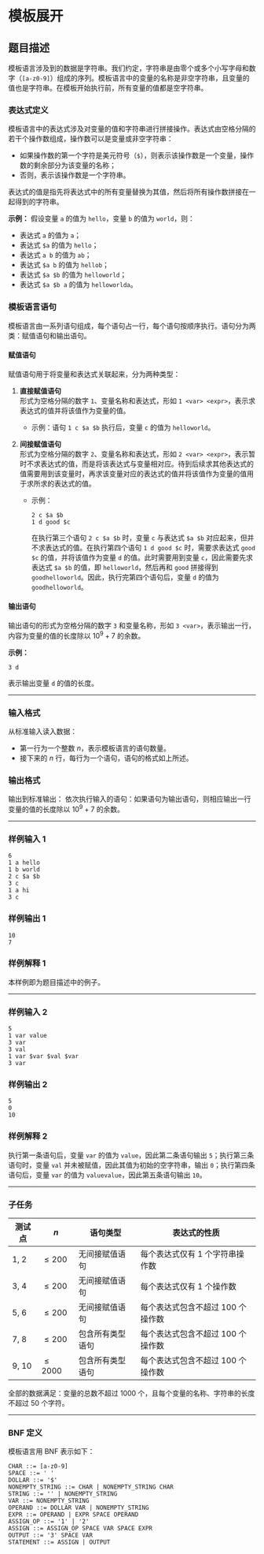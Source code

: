 # 模板展开
## 题目描述

模板语言涉及到的数据是字符串。我们约定，字符串是由零个或多个小写字母和数字（`[a-z0-9]`）组成的序列。模板语言中的变量的名称是非空字符串，且变量的值也是字符串。在模板开始执行前，所有变量的值都是空字符串。

### 表达式定义
模板语言中的表达式涉及对变量的值和字符串进行拼接操作。表达式由空格分隔的若干个操作数组成，操作数可以是变量或非空字符串：
- 如果操作数的第一个字符是美元符号（`$`），则表示该操作数是一个变量，操作数的剩余部分为该变量的名称；
- 否则，表示该操作数是一个字符串。

表达式的值是指先将表达式中的所有变量替换为其值，然后将所有操作数拼接在一起得到的字符串。

**示例：**
假设变量 `a` 的值为 `hello`，变量 `b` 的值为 `world`，则：
- 表达式 `a` 的值为 `a`；
- 表达式 `$a` 的值为 `hello`；
- 表达式 `a b` 的值为 `ab`；
- 表达式 `$a b` 的值为 `hellob`；
- 表达式 `$a $b` 的值为 `helloworld`；
- 表达式 `$a $b a` 的值为 `helloworlda`。

### 模板语言语句
模板语言由一系列语句组成，每个语句占一行，每个语句按顺序执行。语句分为两类：赋值语句和输出语句。

#### 赋值语句
赋值语句用于将变量和表达式关联起来，分为两种类型：
1. **直接赋值语句**  
   形式为空格分隔的数字 `1`、变量名称和表达式，形如 `1 <var> <expr>`，表示求表达式的值并将该值作为变量的值。
   - 示例：语句 `1 c $a $b` 执行后，变量 `c` 的值为 `helloworld`。

2. **间接赋值语句**  
   形式为空格分隔的数字 `2`、变量名称和表达式，形如 `2 <var> <expr>`，表示暂时不求表达式的值，而是将该表达式与变量相对应。待到后续求其他表达式的值需要用到该变量时，再求该变量对应的表达式的值并将该值作为变量的值用于求所求的表达式的值。
   - 示例：
     ```plaintext
     2 c $a $b
     1 d good $c
     ```
     在执行第三个语句 `2 c $a $b` 时，变量 `c` 与表达式 `$a $b` 对应起来，但并不求表达式的值。在执行第四个语句 `1 d good $c` 时，需要求表达式 `good $c` 的值，并将该值作为变量 `d` 的值。此时需要用到变量 `c`，因此需要先求表达式 `$a $b` 的值，即 `helloworld`，然后再和 `good` 拼接得到 `goodhelloworld`。因此，执行完第四个语句后，变量 `d` 的值为 `goodhelloworld`。

#### 输出语句
输出语句的形式为空格分隔的数字 `3` 和变量名称，形如 `3 <var>`，表示输出一行，内容为变量的值的长度除以 $10^9 + 7$ 的余数。

**示例：**
```plaintext
3 d
```
表示输出变量 `d` 的值的长度。

---

### 输入格式
从标准输入读入数据：
- 第一行为一个整数 $n$，表示模板语言的语句数量。
- 接下来的 $n$ 行，每行为一个语句，语句的格式如上所述。

### 输出格式
输出到标准输出：
依次执行输入的语句：如果语句为输出语句，则相应输出一行变量的值的长度除以 $10^9 + 7$ 的余数。

---

### 样例输入 1
```plaintext
6
1 a hello
1 b world
2 c $a $b
3 c
1 a hi
3 c
```

### 样例输出 1
```plaintext
10
7
```

### 样例解释 1
本样例即为题目描述中的例子。

---

### 样例输入 2
```plaintext
5
1 var value
3 var
3 val
1 var $var $val $var
3 var
```

### 样例输出 2
```plaintext
5
0
10
```

### 样例解释 2
执行第一条语句后，变量 `var` 的值为 `value`，因此第二条语句输出 `5`；执行第三条语句时，变量 `val` 并未被赋值，因此其值为初始的空字符串，输出 `0`；执行第四条语句后，变量 `var` 的值为 `valuevalue`，因此第五条语句输出 `10`。

---

### 子任务
| 测试点 | $n$ | 语句类型 | 表达式的性质 |
|--------|------|----------|--------------|
| 1, 2   | $\leq 200$ | 无间接赋值语句 | 每个表达式仅有 1 个字符串操作数 |
| 3, 4   | $\leq 200$ | 无间接赋值语句 | 每个表达式仅有 1 个操作数 |
| 5, 6   | $\leq 200$ | 无间接赋值语句 | 每个表达式包含不超过 100 个操作数 |
| 7, 8   | $\leq 200$ | 包含所有类型语句 | 每个表达式包含不超过 100 个操作数 |
| 9, 10  | $\leq 2000$ | 包含所有类型语句 | 每个表达式包含不超过 100 个操作数 |

全部的数据满足：变量的总数不超过 $1000$ 个，且每个变量的名称、字符串的长度不超过 $50$ 个字符。

---

### BNF 定义
模板语言用 BNF 表示如下：
```plaintext
CHAR ::= [a-z0-9]
SPACE ::= ' '
DOLLAR ::= '$'
NONEMPTY_STRING ::= CHAR | NONEMPTY_STRING CHAR
STRING ::= '' | NONEMPTY_STRING
VAR ::= NONEMPTY_STRING
OPERAND ::= DOLLAR VAR | NONEMPTY_STRING
EXPR ::= OPERAND | EXPR SPACE OPERAND
ASSIGN_OP ::= '1' | '2'
ASSIGN ::= ASSIGN_OP SPACE VAR SPACE EXPR
OUTPUT ::= '3' SPACE VAR
STATEMENT ::= ASSIGN | OUTPUT
```